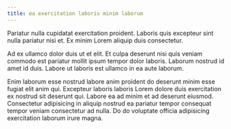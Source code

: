 ```yaml
---
title: ea exercitation laboris minim laborum
---
```


Pariatur nulla cupidatat exercitation proident. Laboris quis excepteur sint nulla pariatur nisi et. Ex minim Lorem aliquip duis consectetur.

Ad ex ullamco dolor duis ut et elit. Et culpa deserunt nisi quis veniam commodo est pariatur mollit ipsum tempor dolor laboris. Laborum nostrud id amet id duis. Labore ut laboris est ullamco in ea aute laborum.

Enim laborum esse nostrud labore anim proident do deserunt minim esse fugiat elit anim qui. Excepteur laboris laboris Lorem dolore duis exercitation ex nostrud sit deserunt qui. Labore ea ad minim et ad deserunt eiusmod. Consectetur adipisicing in aliquip nostrud ea pariatur tempor consequat tempor veniam consectetur ad nulla. Do do voluptate officia adipisicing exercitation laborum irure magna.